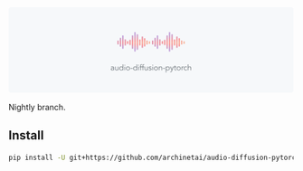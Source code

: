 <img src="./LOGO.png"></img>

Nightly branch.

## Install

```bash
pip install -U git+https://github.com/archinetai/audio-diffusion-pytorch.git@nightly
```
